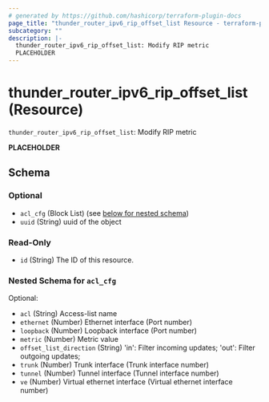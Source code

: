 ```yaml
---
# generated by https://github.com/hashicorp/terraform-plugin-docs
page_title: "thunder_router_ipv6_rip_offset_list Resource - terraform-provider-thunder"
subcategory: ""
description: |-
  thunder_router_ipv6_rip_offset_list: Modify RIP metric
  PLACEHOLDER
---
```


# thunder_router_ipv6_rip_offset_list (Resource)

`thunder_router_ipv6_rip_offset_list`: Modify RIP metric

__PLACEHOLDER__



<!-- schema generated by tfplugindocs -->
## Schema

### Optional

- `acl_cfg` (Block List) (see [below for nested schema](#nestedblock--acl_cfg))
- `uuid` (String) uuid of the object

### Read-Only

- `id` (String) The ID of this resource.

<a id="nestedblock--acl_cfg"></a>
### Nested Schema for `acl_cfg`

Optional:

- `acl` (String) Access-list name
- `ethernet` (Number) Ethernet interface (Port number)
- `loopback` (Number) Loopback interface (Port number)
- `metric` (Number) Metric value
- `offset_list_direction` (String) 'in': Filter incoming updates; 'out': Filter outgoing updates;
- `trunk` (Number) Trunk interface (Trunk interface number)
- `tunnel` (Number) Tunnel interface (Tunnel interface number)
- `ve` (Number) Virtual ethernet interface (Virtual ethernet interface number)


